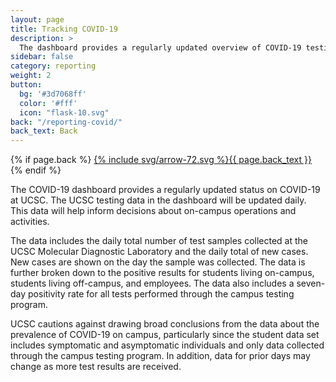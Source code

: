 ```yaml
---
layout: page
title: Tracking COVID-19
description: >
  The dashboard provides a regularly updated overview of COVID-19 testing at UCSC
sidebar: false
category: reporting
weight: 2
button:
  bg: '#3d7068ff'
  color: '#fff'
  icon: "flask-10.svg"
back: "/reporting-covid/"
back_text: Back
---
```

  {% if page.back %}
<a href="{{ page.back }}" class="pill tracking-back">{% include svg/arrow-72.svg %}{{ page.back_text }}</a>
{% endif %}

The COVID-19 dashboard provides a regularly updated status on COVID-19 at UCSC. The UCSC testing data in the dashboard will be updated daily. This data will help inform decisions about on-campus operations and activities.

The data includes the daily total number of test samples collected at the UCSC Molecular Diagnostic Laboratory and the daily total of new cases. New cases are shown on the day the sample was collected. The data is further broken down to the positive results for students living on-campus, students living off-campus, and employees. The data also includes a seven-day positivity rate for all tests performed through the campus testing program.

UCSC cautions against drawing broad conclusions from the data about the prevalence of COVID-19 on campus, particularly since the student data set includes symptomatic and asymptomatic individuals and only data collected through the campus testing program. In addition, data for prior days may change as more test results are received.

<script type='text/javascript' src='https://visualizedata.ucop.edu/javascripts/api/viz_v1.js'></script><div class='tableauPlaceholder' style='width: 1000px; height: 2227px;'><object class='tableauViz' width='1000' height='2227' style='display:none;'><param name='host_url' value='https%3A%2F%2Fvisualizedata.ucop.edu%2F' /> <param name='embed_code_version' value='3' /> <param name='site_root' value='&#47;t&#47;UCSCpublic' /><param name='name' value='COVID-19DashboardV2&#47;COVID-19Dashboard' /><param name='tabs' value='no' /><param name='toolbar' value='yes' /><param
name='showAppBanner' value='false' /></object></div>
